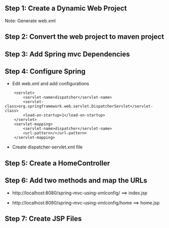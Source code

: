 ## Step 1: Create a Dynamic Web Project 
Note: Generate web.xml

## Step 2: Convert the web project to maven project 

## Step 3: Add Spring mvc Dependencies

## Step 4: Configure Spring 

* Edit web.xml and add configurations
```
	<servlet>
		<servlet-name>dispatcher</servlet-name>
		<servlet-class>org.springframework.web.servlet.DispatcherServlet</servlet-class>
		<load-on-startup>1</load-on-startup>
	</servlet>
	<servlet-mapping>
		<servlet-name>dispatcher</servlet-name>
		<url-pattern>/</url-pattern>
	</servlet-mapping>
  ```

* Create dispatcher-servlet.xml file

## Step 5: Create a HomeController

## Step 6: Add two methods and map the URLs 

* http://localhost:8080/spring-mvc-using-xmlconfig/  ==> index.jsp

* http://localhost:8080/spring-mvc-using-xmlconfig/home ==> home.jsp

## Step 7: Create JSP Files

